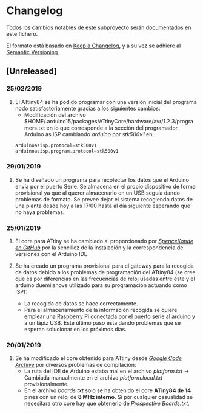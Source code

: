 # Changelog
Todos los cambios notables de este subproyecto serán documentados en este fichero.

El formato está basado en [Keep a Changelog](https://keepachangelog.com/en/1.0.0/), y a su vez se adhiere al [Semantic Versioning](https://semver.org/spec/v2.0.0.html).

## [Unreleased]
### 25/02/2019
1. El ATtiny84 se ha podido programar con una versión inicial del programa nodo satisfactoriamente gracias a los siguientes cambios:
	* Modificación del archivo $HOME/.arduino15/packages/ATtinyCore/hardware/avr/1.2.3/programers.txt en lo que corresponde a la sección del programador Arduino as ISP cambiando *arduino* por *stk500v1* en:
	```c
	arduinoasisp.protocol=stk500v1
	arduinoasisp.program.protocol=stk500v1
	```

### 29/01/2019

1. Se ha diseñado un programa para recolectar los datos que el Arduino envía por el puerto Serie. Se almacena en el propio dispositivo de forma provisional ya que al querer almacenarlo en un USB seguía dando problemas de formato. Se prevee dejar el sistema recogiendo datos de una planta desde hoy a las 17:00 hasta al día siguiente esperando que no haya problemas.

### 25/01/2019

1. El core para ATtiny se ha cambiado al proporcionado por [*SpenceKonde en GitHub*](https://github.com/SpenceKonde/ATTinyCore) por la sencillez de la instalación y la correspondencia de versiones con el Arduino IDE.

2. Se ha creado un programa provisional para el gateway para la recogida de datos debido a los problemas de programación del ATtiny84 (se cree que es por diferencias en las frecuencias de reloj usadas entre éste y el arduino duemilanove utilizado para su programación actuando como ISP):
	* La recogida de datos se hace correctamente.
	* Para el almacenamiento de la información recogida se quiere emplear una Raspberry Pi conectada por el puerto serie al arduino y a un lápiz USB. Este último paso esta dando problemas que se esperan solucionar en los próximos días.

### 20/01/2019

1. Se ha modificado el core obtenido para ATtiny desde [*Google Code Archive*](https://code.google.com/archive/p/arduino-tiny/downloads/arduino-tiny-0150-0020.zip) por diversos problemas de compilación:
	* La ruta del IDE de Arduino estaba mal en el archivo *platform.txt* -> Cambiada manualmente en el archivo *platform.local.txt* provisionalmente.
	* En el archivo *boards.txt* solo se ha obtenido el core **ATiny84 de 14** pines con un reloj de **8 MHz interno**. Si por cualquier casualidad se necesitara otro core hay que obtenerlo de *Prospective Boards.txt*.